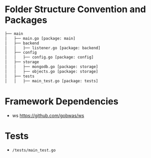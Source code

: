 Folder Structure Convention and Packages
===========================
```bash
├── main
│   ├── main.go [package: main]
│   ├── backend
│   │   ├── listener.go [package: backend]
│   ├── config
│   │   ├── config.go [package: config]
│   ├── storage
│   │   ├── mongodb.go [package: storage]
│   │   ├── objects.go [package: storage]
│   ├── tests
│   │   ├── main_test.go [package: tests]
```

Framework Dependencies
===========================

- ws https://github.com/gobwas/ws 

Tests
===========================
- `/tests/main_test.go`
